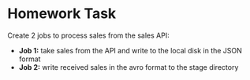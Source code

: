# Homework Task

Create 2 jobs to process sales from the sales API:

* **Job 1:** take sales from the API and write to the local disk in the JSON format
* **Job 2:** write received sales in the avro format to the stage directory